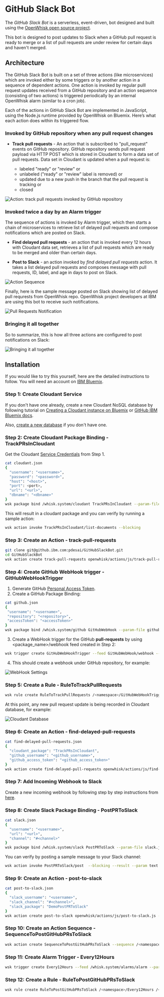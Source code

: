 # GitHub Slack Bot

The *GitHub Slack Bot* is a serverless, event-driven, bot designed and built using the [OpenWhisk open source project](http://openwhisk.org/).

This bot is designed to post updates to Slack when a GitHub pull request is ready to merge or a list of pull requests are under review for certain days and haven't merged.

## Architecture 

The GitHub Slack Bot is built on a set of three actions (like microservices) which are invoked either by some triggers or by another action in a sequence of dependent actions. One action is invoked by regular pulll request updates received from a GitHub repository and an action sequence (consisting of two actions) is triggered periodically by an internal OpenWhisk alarm (similar to a cron job).

Each of the actions in GitHub Slack Bot are implemented in JavaScript, using the Node.js runtime provided by OpenWhisk on Bluemix. Here’s what each action does within its triggered flow.

### Invoked by GitHub repository when any pull request changes

* **Track pull requests** - An action that is subscribed to "pull_request" events on GitHub repository. GitHub repository sends pull request payload via HTTP POST which is stored in Cloudant to form a data set of pull requests. Data set in Cloudant is updated when a pull request is:

  * labeled "ready" or "review" or
  * unlabeled ("ready" or "review" label is removed) or
  * updated due to a new push in the branch that the pull request is tracking or
  * closed

![Action: track pull requests invoked by GitHub repository](docs/images/track-pull-requests.png "Track Pull Requests")

### Invoked twice a day by an Alarm trigger

The sequence of actions is invoked by Alarm trigger, which then starts a chain of microservices to retrieve list of delayed pull requests and compose notifications which are posted on Slack.

* **Find delayed pull requests** - an action that is invoked every 12 hours with Cloudant data set, retrieves a list of pull requests which are ready to be merged and older than certain days.   

* **Post to Slack** - an action invoked by _find delayed pull requests_ action. It takes a list delayed pull requests and composes message with pull requests, ID, label, and age in days to post on Slack.

![Action Sequence](docs/images/action-sequence.png "Action Sequence")

Finally, here is the sample message posted on Slack showing list of delayed pull requrests from OpenWhisk repo. OpenWhisk project developers at IBM are using this bot to receive such notifications.

![Pull Requests Notification](docs/images/slack-pr-review-messages.jpg "Delayed Pull Requests Notification")

### Bringing it all together

So to summarize, this is how all three actions are configured to post notifications on Slack:

![Bringing it all together](docs/images/bringing-all-together.png "Bringing it all together")
 
## Installation

If you would like to try this yourself, here are the detailed instructions to follow. You will need an account on [IBM Bluemix](https://console.ng.bluemix.net).

### Step 1: Create Cloudant Service

If you don't have one already, create a new Cloudant NoSQL database by following tutorial on [Creating a Cloudant instance on Bluemix](https://console.ng.bluemix.net/docs/services/Cloudant/tutorials/create_service.html#creating-a-cloudant-instance-on-bluemix) or [GitHub IBM Bluemix docs](https://github.com/IBM-Bluemix/docs/blob/master/services/Cloudant/tutorials/create_service.md).

Also, [create a new database](docs/images/Step1-CreateANewDatabase.png) if you don't have one.

### Step 2: Create Cloudant Package Binding - TrackPRsInCloudant

Get the Cloudant [Service Credentials](https://github.com/IBM-Bluemix/docs/blob/master/services/Cloudant/tutorials/images/img0009.png) from Step 1.


```bash
cat cloudant.json
{
  "username": "<username>",
  "password": "<password>",
  "host": "<host>",
  "port": <port>,
  "url": "<url>",
  "dbname": "<dbname>"
}
wsk package bind /whisk.system/cloudant TrackPRsInCloudant --param-file cloudant.json
```

This will result in a cloudant package and you can verify by running a sample action:

```bash
wsk action invoke TrackPRsInCloudant/list-documents --blocking
```

### Step 3: Create an Action - track-pull-requests

```bash
git clone git@github.ibm.com:pdesai/GitHubSlackBot.git
cd GitHubSlackBot
wsk action create track-pull-requests openwhisk/actions/js/track-pull-requests.js --param cloudant_package TrackPRsInCloudant
```

### Step 4: Create GitHub WebHook trigger - GitHubWebHookTrigger

 1. Generate GitHub [Personal Access Token](https://help.github.com/articles/creating-an-access-token-for-command-line-use/).
 2. Create a GitHub Package Binding:

 ```bash
 cat github.json
 {
  "username": "<username>",
  "repository": "<repository>",
  "accessToken": "<accessToken>"
}
 wsk package bind /whisk.system/github GitHubWebHook --param-file github.json
 ```
 
 3. Create a WebHook trigger for the GitHub **pull-requests** by using <package_name>/webhook feed created in Step 2:

 ```bash
 wsk trigger create GitHubWebHookTrigger --feed GitHubWebHook/webhook --param events pull-requests
 ```

 4. This should create a webhook under GitHub repository, for example:
  
 ![WebHook Settings](https://github.ibm.com/pdesai/GitHubSlackFunctions/blob/master/docs/images/Step4-WebHooksSettings.png "WebHook Settings")

### Step 5: Create a Rule - RuleToTrackPullRequests

```bash
wsk rule create RuleToTrackPullRequests /<namespace>/GitHubWebHookTrigger /<namespace>/track-pull-requests
```

At this point, any new pull request update is being recorded in Cloudant database, for example:

![Cloudant Database](docs/images/Step5-PullRequestsInDatabase.png)

### Step 6: Create an Action - find-delayed-pull-requests

```bash
cat find-delayed-pull-requests.json
{
  "cloudant_package": "TrackPRsInCloudant",
  "github_username": "<github_username>",
  "github_access_token": "<github_access_token>"
}
wsk action create find-delayed-pull-requests openwhisk/actions/js/find-delayed-pull-requests.js --param-file find-delayed-pull-requests.json
```

### Step 7: Add Incoming Webhook to Slack

Create a new incoming webhook by following step by step instructions from [here](docs/add-webhook-to-slack.md).

### Step 8: Create Slack Package Binding - PostPRToSlack

```bash
cat slack.json
{
  "username": "<username>",
  "url": "<url>",
  "channel": "#<channel>"
}
wsk package bind /whisk.system/slack PostPRToSlack --param-file slack.json
```

You can verify by posting a sample message to your Slack channel:

```bash
wsk action invoke PostPRToSlack/post  --blocking --result --param text "Hello World!"
```

### Step 9: Create an Action - post-to-slack

```bash
cat post-to-slack.json
{
  "slack_username": "<username>",
  "slack_channel": "#<channel>",
  "slack_package": "DemoPostPRToSlack"
}
wsk action create post-to-slack openwhisk/actions/js/post-to-slack.js --param-file post-to-slack.json
```

### Step 10: Create an Action Sequence - SequenceToPostGitHubPRsToSlack

```bash
wsk action create SequenceToPostGitHubPRsToSlack --sequence /<namespace>/find-delayed-pull-requests, /<namespace>/post-to-slack
```

### Step 11: Create Alarm Trigger - Every12Hours

```bash
wsk trigger create Every12Hours --feed /whisk.system/alarms/alarm --param cron "0 */12 * * *"
```

### Step 12: Create a Rule - RuleToPostGitHubPRsToSlack

```bash
wsk rule create RuleToPostGitHubPRsToSlack /<namespace>/Every12Hours /<namespace>/SequenceToPostGitHubPRsToSlack
```
